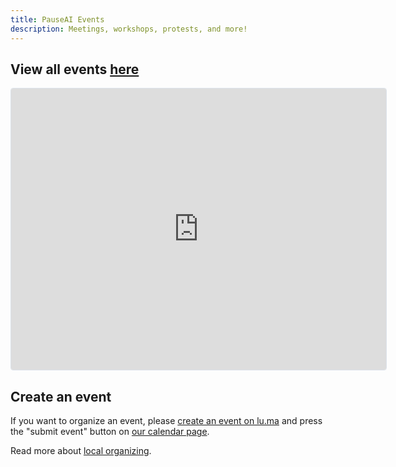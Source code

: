 ```yaml
---
title: PauseAI Events
description: Meetings, workshops, protests, and more!
---
```


## View all events [here](https://lu.ma/PauseAI)

<iframe
  src="https://lu.ma/embed/calendar/cal-E1qhLPs5IvlQr8S/events?"
  width="600"
  height="450"
  frameborder="0"
  style="border: 1px solid #bfcbda88; border-radius: 4px;"
  allowfullscreen="true"
  aria-hidden="false"
  tabindex="0"
></iframe>

## Create an event

If you want to organize an event, please [create an event on lu.ma](https://lu.ma/create) and press the "submit event" button on [our calendar page](https://lu.ma/PauseAI).

Read more about [local organizing](/local-organizing).

